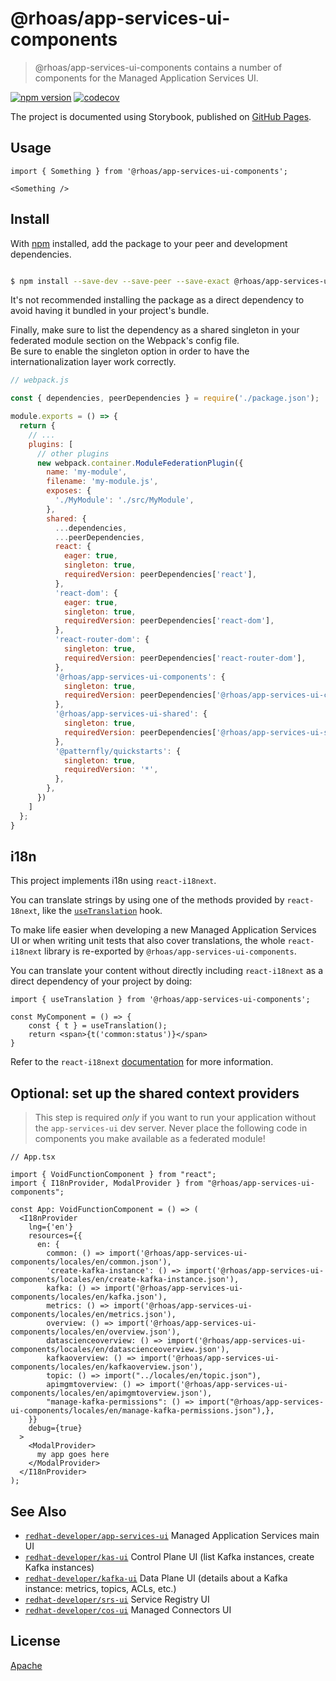 # @rhoas/app-services-ui-components

> @rhoas/app-services-ui-components contains a number of components for the Managed Application Services UI.

[![npm version](https://badge.fury.io/js/@rhoas%2Fapp-services-ui-components.svg)](https://badge.fury.io/js/@rhoas%2Fapp-services-ui-components) [![codecov](https://codecov.io/gh/redhat-developer/app-services-ui-components/branch/main/graph/badge.svg?token=1SP1HDRP54)](https://codecov.io/gh/redhat-developer/app-services-ui-components)

The project is documented using Storybook, published on [GitHub Pages](https://redhat-developer.github.io/app-services-ui-components).

## Usage

```tsx
import { Something } from '@rhoas/app-services-ui-components';

<Something />
```

## Install

With [npm](https://npmjs.org/) installed, add the package to your peer and development dependencies.

```bash

$ npm install --save-dev --save-peer --save-exact @rhoas/app-services-ui-components

```

It's not recommended installing the package as a direct dependency to avoid having it bundled in your project's bundle.

Finally, make sure to list the dependency as a shared singleton in your federated 
module section on the Webpack's config file.  
Be sure to enable the singleton option in order to have the internationalization 
layer work correctly. 

```js
// webpack.js

const { dependencies, peerDependencies } = require('./package.json');

module.exports = () => {
  return {
    // ...
    plugins: [
      // other plugins
      new webpack.container.ModuleFederationPlugin({
        name: 'my-module',
        filename: 'my-module.js',
        exposes: {
          './MyModule': './src/MyModule',
        },
        shared: {
          ...dependencies,
          ...peerDependencies,
          react: {
            eager: true,
            singleton: true,
            requiredVersion: peerDependencies['react'],
          },
          'react-dom': {
            eager: true,
            singleton: true,
            requiredVersion: peerDependencies['react-dom'],
          },
          'react-router-dom': {
            singleton: true,
            requiredVersion: peerDependencies['react-router-dom'],
          },
          '@rhoas/app-services-ui-components': {
            singleton: true,
            requiredVersion: peerDependencies['@rhoas/app-services-ui-components'],
          },
          '@rhoas/app-services-ui-shared': {
            singleton: true,
            requiredVersion: peerDependencies['@rhoas/app-services-ui-shared'],
          },
          '@patternfly/quickstarts': {
            singleton: true,
            requiredVersion: '*',
          },
        },
      })
    ]
  };
}
```

## i18n
This project implements i18n using `react-i18next`. 

You can translate strings by using one of the methods provided by `react-18next`, like the [`useTranslation`](https://react.i18next.com/latest/usetranslation-hook) hook.

To make life easier when developing a new Managed Application Services UI or when writing unit tests that also cover translations, the whole `react-i18next` library is re-exported by `@rhoas/app-services-ui-components`.

You can translate your content without directly including `react-i18next` as a direct dependency of your project by doing:

```tsx
import { useTranslation } from '@rhoas/app-services-ui-components';

const MyComponent = () => {
    const { t } = useTranslation();
    return <span>{t('common:status')}</span>
}
```

Refer to the `react-i18next` [documentation](https://react.i18next.com/) for more information.

## Optional: set up the shared context providers

> This step is required *only* if you want to run your application without
> the `app-services-ui` dev server. Never place the following code in components
> you make available as a federated module!

```tsx
// App.tsx

import { VoidFunctionComponent } from "react";
import { I18nProvider, ModalProvider } from "@rhoas/app-services-ui-components";

const App: VoidFunctionComponent = () => (
  <I18nProvider
    lng={'en'}
    resources={{
      en: {
        common: () => import('@rhoas/app-services-ui-components/locales/en/common.json'),
        'create-kafka-instance': () => import('@rhoas/app-services-ui-components/locales/en/create-kafka-instance.json'),
        kafka: () => import('@rhoas/app-services-ui-components/locales/en/kafka.json'),
        metrics: () => import('@rhoas/app-services-ui-components/locales/en/metrics.json'),
        overview: () => import('@rhoas/app-services-ui-components/locales/en/overview.json'),
        datascienceoverview: () => import('@rhoas/app-services-ui-components/locales/en/datascienceoverview.json'),
        kafkaoverview: () => import('@rhoas/app-services-ui-components/locales/en/kafkaoverview.json'),
        topic: () => import("../locales/en/topic.json"),
        apimgmtoverview: () => import('@rhoas/app-services-ui-components/locales/en/apimgmtoverview.json'),
        "manage-kafka-permissions": () => import("@rhoas/app-services-ui-components/locales/en/manage-kafka-permissions.json"),},
    }}
    debug={true}
  >
    <ModalProvider>
      my app goes here
    </ModalProvider>
  </I18nProvider>
);
```

## See Also

- [`redhat-developer/app-services-ui`](https://github.com/redhat-developer/app-services-ui) Managed Application Services main UI
- [`redhat-developer/kas-ui`](https://github.com/bf2fc6cc711aee1a0c2a/kas-ui) Control Plane UI (list Kafka instances, create Kafka instances)
- [`redhat-developer/kafka-ui`](https://github.com/bf2fc6cc711aee1a0c2a/kafka-ui) Data Plane UI (details about a Kafka instance: metrics, topics, ACLs, etc.)
- [`redhat-developer/srs-ui`](https://github.com/bf2fc6cc711aee1a0c2a/srs-ui) Service Registry UI
- [`redhat-developer/cos-ui`](https://github.com/bf2fc6cc711aee1a0c2a/cos-ui) Managed Connectors UI

## License

[Apache](https://github.com/redhat-developer/app-services-ui-components/blob/main/LICENSE.md)

